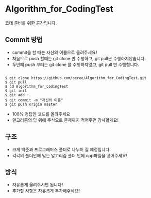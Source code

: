 # Algorithm_for_CodingTest

코테 준비를 위한 공간입니다.

## Commit 방법

* commit을 할 때는 자신의 이름으로 올려주세요!
* 처음으로 push 할때는 git clone 만 수행하고, git pull은 수행하지않습니다.
* 두번째 push 부터는  git clone 를 수행하지않고, git pull 만 수행합니다.
```console

$ git clone https://github.com/oereo/Algorithm_for_CodingTest.git
$ git pull 
$ cd Algorithm_for_CodingTest
$ git init
$ git add .
$ git commit -m "자신의 이름"
$ git push origin master
```

* 100% 정답인 코드를 올려주세요
* 알고리즘의 답 위에 주석으로 문제까지 적어주면 감사할게요!

## 구조 

* 크게 백준과 프로그래머스 폴더로 나누어 질 예정입니다.
* 각각의 폴더안에 맞는 알고리즘 폴더 안에 cpp파일을 넣어주세요!

## 방식

* 자유롭게 올려주시면 됩니다!
* 추가할 사항은 자유롭게 추가해주세요!
